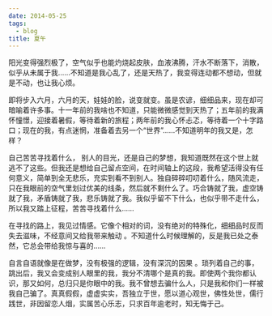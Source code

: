 ```yaml
---
date: 2014-05-25
tags:
  - blog
title: 夏午
---
```


阳光变得强烈极了，空气似乎也能灼烧起皮肤，血液沸腾，汗水不断落下，消散，似乎从未属于我……不知道是我心乱了，还是天热了，我变得连动都不想动，但就是不动，也让我心烦。

<!--more-->

即将步入六月，六月的天，娃娃的脸，说变就变。虽是农谚，细细品来，现在却可暗喻着许多事。十一年前的我啥也不知道，只能微微感觉到天热了；五年前的我满怀憧憬，迎接着暑假，等待着新的旅程；两年前的我心怀忐忑，等待着一个十字路口；现在的我，有点迷惘，准备着去另一个“世界”……不知道明年的我又是，怎样？

自己苦苦寻找着什么， 别人的目光，还是自己的梦想，我知道既然在这个世上就逃不了这些。但我还是想给自己留点空间，在时间轴上的这段，我希望活得没有任何意义，简单到全无悲乐，充实到看不到别人。独自碎碎叨叨着什么，随风流走，只在我眼前的空气里划过优美的线条，然后就不剩什么了。巧合铸就了我，虚空铸就了我，矛盾铸就了我，悲乐铸就了我。我似乎留不下什么，也似乎带不走什么，所以我又踏上征程，苦苦寻找着什么……

在寻找的路上，我见过情感。它像个相对的词，没有绝对的特殊化，细细品时反而失去滋味，不经意间又给我带来触动 。不知道什么时候理解的，反是我已处之泰然，它总会带给我惊与喜的……

自言自语就像是在做梦，没有极强的逻辑，没有深沉的因果 。琐列着自己的事，跳出后，我又会变成别人眼里的我，我分不清哪个是真的我。即使两个我你都认识，那又如何，总归只是你眼中的我。我不曾想去骗什么人，只是我和你们一样被我自己骗了。真真假假，虚虚实实，吾独立于世，愿以道心观世，佛性处世，儒行践世，非因留恋人烟，实属苦心乐志，只求百年逾老时，知无悔于己。
